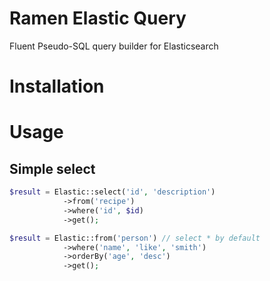 # Ramen Elastic Query

Fluent Pseudo-SQL query builder for Elasticsearch


# Installation

# Usage

## Simple select

```php
$result = Elastic::select('id', 'description')
			->from('recipe')
			->where('id', $id)
			->get();
```


```php
$result = Elastic::from('person') // select * by default
			->where('name', 'like', 'smith')
			->orderBy('age', 'desc')
			->get();
```
